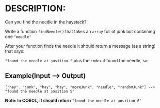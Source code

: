 # DESCRIPTION:

Can you find the needle in the haystack?

Write a function `findNeedle()` that takes an `array` full of junk but containing one `"needle"`

After your function finds the needle it should return a message (as a string) that says:

`"found the needle at position "` plus the `index` it found the needle, so:

## Example(Input --> Output)

```
["hay", "junk", "hay", "hay", "moreJunk", "needle", "randomJunk"] --> "found the needle at position 5"
```

**Note: In COBOL, it should return** `"found the needle at position 6"`
